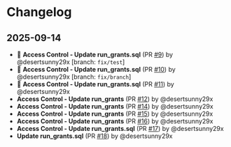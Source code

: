 # Changelog

## 2025-09-14
- 🎉 **Access Control - Update run_grants.sql** (PR [#9](https://github.com/desertsunny29x/access_control/pull/9)) by @desertsunny29x [branch: `fix/test`]
- 🎉 **Access Control - Update run_grants.sql** (PR [#10](https://github.com/desertsunny29x/access_control/pull/10)) by @desertsunny29x [branch: `fix/branch`]
- 🎉 **Access Control - Update run_grants.sql** (PR [#11](https://github.com/desertsunny29x/access_control/pull/11)) by @desertsunny29x
- **Access Control - Update run_grants** (PR [#12](https://github.com/desertsunny29x/access_control/pull/12)) by @desertsunny29x
- **Access Control - Update run_grants** (PR [#14](https://github.com/desertsunny29x/access_control/pull/14)) by @desertsunny29x
- **Access Control - Update run_grants** (PR [#15](https://github.com/desertsunny29x/access_control/pull/15)) by @desertsunny29x
- **Access Control - Update run_grants** (PR [#16](https://github.com/desertsunny29x/access_control/pull/16)) by @desertsunny29x
- **Access Control - Update run_grants.sql** (PR [#17](https://github.com/desertsunny29x/access_control/pull/17)) by @desertsunny29x
- **Update run_grants.sql** (PR [#18](https://github.com/desertsunny29x/access_control/pull/18)) by @desertsunny29x
